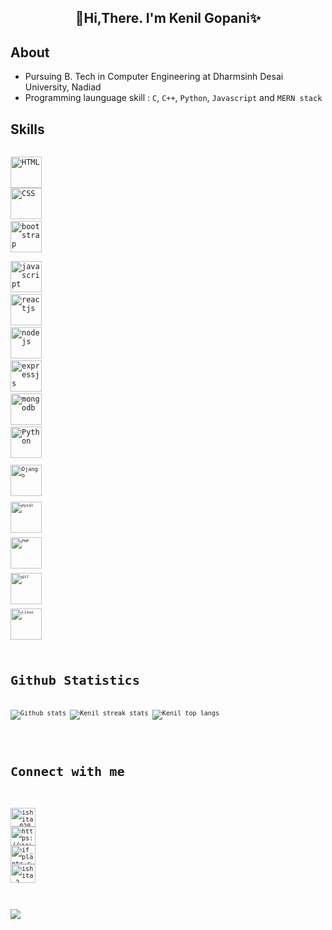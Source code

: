 <!--**KenilGopani/KenilGopani** is a ✨ _special_ ✨ repository because its `README.md` (this file) appears on your GitHub profile. -->

## <div align="center">👋Hi,There. I'm Kenil Gopani✨<br><div>
  
## About
- Pursuing B. Tech in Computer Engineering at Dharmsinh Desai University, Nadiad
- Programming launguage skill : `C`, `C++`, `Python`, `Javascript` and `MERN stack`

  
## Skills
<code> <img title="HTML" height="50" src="https://www.vectorlogo.zone/logos/w3_html5/w3_html5-icon.svg" /> </code>
<code><img title="CSS" height="50" src="https://www.vectorlogo.zone/logos/w3_css/w3_css-official.svg" /></code>
<code> <img title="bootstrap" height="50" src="https://www.vectorlogo.zone/logos/getbootstrap/getbootstrap-ar21.svg" /> </code>
<code> <img title="javascript" height="50" src="https://www.vectorlogo.zone/logos/javascript/javascript-horizontal.svg"/></code>
<code> <img title="reactjs" height="50" src="https://www.vectorlogo.zone/logos/reactjs/reactjs-icon.svg"/></code>
<code> <img title="nodejs" height="50" src="https://www.vectorlogo.zone/logos/nodejs/nodejs-horizontal.svg"/></code>
<code> <img title="expressjs" height="50" src="https://www.vectorlogo.zone/logos/expressjs/expressjs-ar21.svg"/></code>
<code> <img title="mongodb" height="50" src="https://www.vectorlogo.zone/logos/mongodb/mongodb-ar21.svg"></code>
<code> <img title="Python" height="50" src="https://www.vectorlogo.zone/logos/python/python-icon.svg"/> <code>
<code> <img title="Django" height="50" src="https://www.vectorlogo.zone/logos/djangoproject/djangoproject-ar21.svg"/> <code>
<code> <img title="mysql" height="50" src="https://www.vectorlogo.zone/logos/mysql/mysql-horizontal.svg"/></code>
<code> <img title="PHP" height="50" src="https://www.vectorlogo.zone/logos/php/php-icon.svg"/></code>
<code> <img title="git" height="50" src="https://www.vectorlogo.zone/logos/git-scm/git-scm-ar21.svg"/></code>
<code> <img title="linux" height="50" src="https://www.vectorlogo.zone/logos/linux/linux-ar21.svg"/></code>
  
  
  
# Github Statistics #
![Github stats](https://github-readme-stats.vercel.app/api?username=KenilGopani&theme=tokyonight&show_icons=true&count_private=true)
![Kenil streak stats](https://github-readme-streak-stats.herokuapp.com/?user=KenilGopani) 
![Kenil top langs](https://github-readme-stats.vercel.app/api/top-langs?username=KenilGopani&show_icons=true&locale=en&layout=compact)  
<!--   ![Kenil's trophy](https://github-profile-trophy.vercel.app/?username=KenilGopani&margin-w=15)  -->
  
  
# Connect with me #
<p align="left">
<a href="https://twitter.com/" target="blank"><img align="center" src="https://cdn.jsdelivr.net/npm/simple-icons@3.0.1/icons/twitter.svg" alt="ishita__0202" height="30" width="40" /></a>
<a href="https://www.linkedin.com/in/kenil-gopani-139020205/" target="blank"><img align="center" src="https://cdn.jsdelivr.net/npm/simple-icons@3.0.1/icons/linkedin.svg" alt="https://www.linkedin.com/in/ishita-chauhan-3571b81a5/" height="30" width="40" /></a>
<a href="https://www.instagram.com//" target="blank"><img align="center" src="https://cdn.jsdelivr.net/npm/simple-icons@3.0.1/icons/instagram.svg" alt="if_plants_can_talk_" height="30" width="40" /></a>
<a href="https://www.hackerrank.com/gopupatel600" target="blank"><img align="center" src="https://cdn.jsdelivr.net/npm/simple-icons@3.0.1/icons/hackerrank.svg" alt="ishita_2" height="30" width="40" /></a></p>
  
![](https://komarev.com/ghpvc/?username=KenilGopani)

  
  
  
  
  
 <!-- ## Social Media
[![Linkedln](https://img.icons8.com/cute-clipart/64/000000/linkedin.png)](https://www.linkedin.com/in/kenil-gopani-139020205/)
[![Instagram](https://img.icons8.com/cute-clipart/64/000000/instagram-new.png)](https://www.instagram.com/)
-->
  
  <!--
# Competitive Coding Profile #
[![Hackerrank](https://img.shields.io/badge/-hackerrank-7cfc00?style=flat&labelColor=7cfc00&logo=hackerrank&logoColor=white)](https://www.hackerrank.com/ardeshnabhavik)	
[![Codechef](https://img.shields.io/badge/-Codechef-909090?style=flat&labelColor=909090&logo=Codechef&logoColor=white)](https://www.codechef.com/users/arvik_123)

# 📫 How to reach me : #
### 💌Mail me [arde@gmail.com]()
-->
<!-- [Resume.pdf](https://github.com/harshbhalala-04/harshbhalala-04/files/7149640/Harsh.Bhalala.CV.pdf) -->
  
<!--
Here are some ideas to get you started:

- 🔭 I’m currently working on ...
- 🌱 I’m currently learning ...
- 👯 I’m looking to collaborate on ...
- 🤔 I’m looking for help with ...
- 💬 Ask me about ...
- 📫 How to reach me: ...
- 😄 Pronouns: ...
- ⚡ Fun fact: ...
-->
  
  
  
  
 



  
